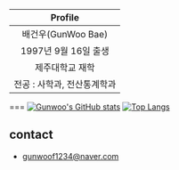|Profile|
|:-----:|
|배건우(GunWoo Bae)|
|1997년 9월 16일 출생|
|제주대학교 재학|
|전공 : 사학과, 전산통계학과|

===
[![Gunwoo's GitHub stats](https://github-readme-stats.vercel.app/api?username=gunwoof)](https://github.com/gunwoof/github-readme-stats)
[![Top Langs](https://github-readme-stats.vercel.app/api/top-langs/?username=gunwoof)](https://github.com/gunwoof/github-readme-stats)

## contact 

- gunwoof1234@naver.com


<!--
**gunwoof/gunwoof** is a ✨ _special_ ✨ repository because its `README.md` (this file) appears on your GitHub profile.

Here are some ideas to get you started:

- 🔭 I’m currently working on ...
- 🌱 I’m currently learning ...
- 👯 I’m looking to collaborate on ...
- 🤔 I’m looking for help with ...
- 💬 Ask me about ...
- 📫 How to reach me: ...
- 😄 Pronouns: ...
- ⚡ Fun fact: ...
-->
